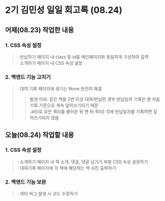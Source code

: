 2기 김민성 일일 회고록 (08.24)
=============================

## 어제(08.23) 작업한 내용

### 1. CSS 속성 설정
> · 반납하기 페이지 내 class 및 id를 메인페이지와 동일하게 구성하여 출력               
> · 소개하기 페이지 내 CSS 속성 설정

### 2. 백엔드 기능 고치기
> · 대여 기록 페이지에 생기는 None 완전히 해결             
>> 발생 이유: 같은 책을 2번 이상 대여/반납한 경우 반납일자 기록은 맨 처음 기록 기준으로 계속 덮어쓰기되기 때문        
>> .all()로 모든 쿼리를 불러온 뒤 맨 뒤 쿼리[-1]에 반납일자를 기록하면 덮어쓰기되지 않음         

## 오늘(08.24) 작업할 내용

### 1. CSS 속성 설정
> · 소개하기 페이지 내 책 소개, 댓글, 댓글 남기기 부분 CSS 속성 설정하기                   
> · 대여기록 페이지에 각 책에 해당하는 책 사진 출력하기     

### 2. 백엔드 기능 보완   
> · 여타 버그 발생 시 코드 수정하기
